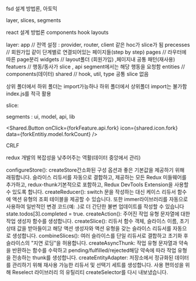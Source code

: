 fsd 설계 방법론, 아토믹

layer, slices, segments

react 설계 방법론
components
hook
layouts

layer:
app // 전역 설정 : provider, router, client 같은 hoc가 slice가 됨
precesses // 회원가입 같이 단계별로 연결되어있는 페이지들(step by step)
pages // 라우터에 따른 page분리
widgets // layout폴더 (회원가입) ,페이지내 공통 패턴(재사용)
featuers // 행동/동사가 slice , api segment에서는 해당 행동을 요청함
entities // components(데이터)
shared // hook, util, type 공통 slice 없음

상위 폴더에서 하위 폴더는 import가능하나 하위 폴더에서 상위폴더 import는 불가함
index.js를 적극 활용

slice:

segments : ui, model, api, lib

<Shared.Button onClick={forkFeature.api.fork} icon={shared.icon.fork} data={forkEntitiy.model.forkCount} />

CRLF

redux 개발의 복잡성을 낮추어주는 역활(데이터 중앙에서 관리)

configureStore(): createStore간소화된 구성 옵션과 좋은 기본값을 제공하기 위해 래핑합니다. 슬라이스 리듀서를 자동으로 결합하고, 제공하는 모든 Redux 미들웨어를 추가하고, redux-thunk기본적으로 포함하고, Redux DevTools Extension을 사용할 수 있도록 합니다.
createReducer(): switch 문을 작성하는 대신 케이스 리듀서 함수에 액션 유형의 조회 테이블을 제공할 수 있습니다. 또한 immer라이브러리를 자동으로 사용하여 일반적인 변경 코드(예: .)로 더 간단한 불변 업데이트를 작성할 수 있습니다 state.todos[3].completed = true.
createAction(): 주어진 작업 유형 문자열에 대한 작업 생성자 함수를 생성합니다.
createSlice(): 리듀서 함수 객체, 슬라이스 이름, 초기 상태 값을 받아들이고 해당 액션 생성자와 액션 유형을 갖는 슬라이스 리듀서를 자동으로 생성합니다.
combineSlices(): 여러 슬라이스를 단일 리듀서로 결합하고 초기화 후 슬라이스의 "지연 로딩"을 허용합니다.
createAsyncThunk: 작업 유형 문자열과 약속을 반환하는 함수를 수락하고 pending/fulfilled/rejected해당 약속에 따라 작업 유형을 전송하는 thunk를 생성합니다.
createEntityAdapter: 저장소에서 정규화된 데이터를 관리하기 위해 재사용 가능한 리듀서 및 선택기 세트를 생성합니다.
사용 편의성을 위해 Reselect 라이브러리 의 유틸리티 createSelector를 다시 내보냈습니다.
